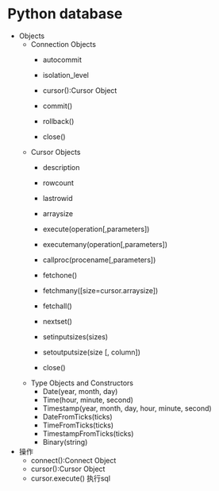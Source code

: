 # Python database
- Objects
  - Connection Objects
    - autocommit
    - isolation_level

    - cursor():Cursor Object
    - commit()
    - rollback()
    - close()
  - Cursor Objects
    - description
    - rowcount
    - lastrowid
    - arraysize

    - execute(operation[,parameters])
    - executemany(operation[,parameters])
    - callproc(procename[,parameters])
    - fetchone()
    - fetchmany([size=cursor.arraysize])
    - fetchall()
    - nextset()
    - setinputsizes(sizes)
    - setoutputsize(size [, column])
    - close()
  - Type Objects and Constructors
    - Date(year, month, day)
    - Time(hour, minute, second)
    - Timestamp(year, month, day, hour, minute, second)
    - DateFromTicks(ticks)
    - TimeFromTicks(ticks)
    - TimestampFromTicks(ticks)
    - Binary(string)
- 操作
    - connect():Connect Object
    - cursor():Cursor Object
    - cursor.execute() 执行sql